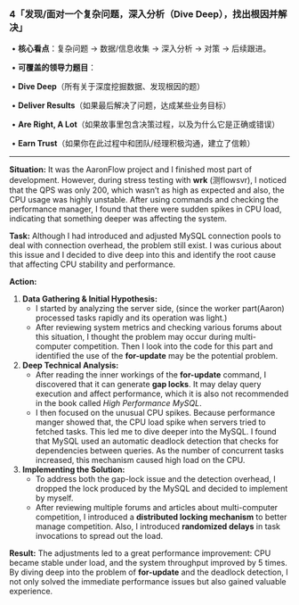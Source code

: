 ### **4「发现/面对一个复杂问题，深入分析（Dive Deep），找出根因并解决」**

​	•	**核心看点**：复杂问题 -> 数据/信息收集 -> 深入分析 -> 对策 -> 后续跟进。

​	•	**可覆盖的领导力题目**：

​	•	**Dive Deep**（所有关于深度挖掘数据、发现根因的题）

​	•	**Deliver Results**（如果最后解决了问题，达成某些业务目标）

​	•	**Are Right, A Lot**（如果故事里包含决策过程，以及为什么它是正确或错误）

​	•	**Earn Trust**（如果你在此过程中和团队/经理积极沟通，建立了信赖）

------

**Situation:**
It was the AaronFlow project and I finished most part of development. However, during stress testing with **wrk** (测flowsvr), I noticed that the QPS was only 200, which wasn’t as high as expected and also, the CPU usage was highly unstable. After using commands and checking the performance manager, I found that there were sudden spikes in CPU load, indicating that something deeper was affecting the system.

**Task:**
Although I had introduced and adjusted MySQL connection pools to deal with connection overhead, the problem still exist. I was curious about this issue and I decided to dive deep into this and identify the root cause that affecting CPU stability and performance.

**Action:**

1. **Data Gathering & Initial Hypothesis:**
   - I started by analyzing the server side, (since the worker part(Aaron) processed tasks rapidly and its operation was light.)
   - After reviewing system metrics and checking various forums about this situation, I thought the problem may occur during multi-computer competition. Then I look into the code for this part and identified the use of the **for-update** may be the potential problem.
2. **Deep Technical Analysis:**
   - After reading the inner workings of the **for-update** command, I discovered that it can generate **gap locks**. It may delay query execution and affect performance, which it is also not recommended in the book called *High Performance MySQL*.
   - I then focused on the unusual CPU spikes. Because performance manger showed that, the CPU load spike when servers tried to fetched tasks. This led me to dive deeper into the MySQL. I found that MySQL used an automatic deadlock detection that checks for dependencies between queries. As the number of concurrent tasks increased, this mechanism caused high load on the CPU.
3. **Implementing the Solution:**
   - To address both the gap-lock issue and the detection overhead, I dropped the lock produced by the MySQL and decided to implement by myself.
   - After reviewing multiple forums and articles about multi-computer competition, I introduced a **distributed locking mechanism** to better manage competition. Also, I introduced **randomized delays** in task invocations to spread out the load.

**Result:**
The adjustments led to a great performance improvement: CPU became stable under load, and the system throughput improved by 5 times. By diving deep into the problem of **for-update** and the deadlock detection, I not only solved the immediate performance issues but also gained valuable experience.
